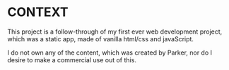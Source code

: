 # CONTEXT

This project is a follow-through of my first ever web development project, which was a static app, made of vanilla html/css and javaScript.

I do not own any of the content, which was created by Parker, nor do I desire to make a commercial use out of this.
